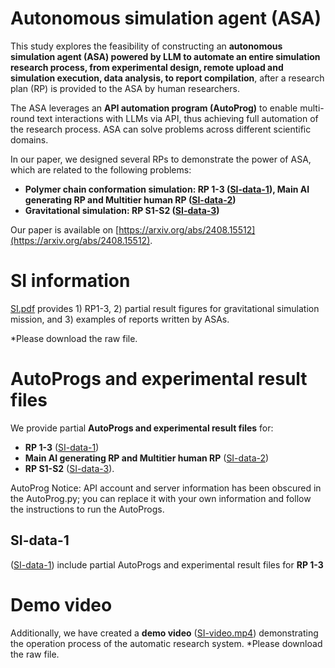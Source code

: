# Autonomous simulation agent (ASA)
This study explores the feasibility of constructing an **autonomous simulation agent (ASA) powered by LLM to automate an entire simulation research process, from experimental design, remote upload and simulation execution, data analysis, to report compilation**, after a research plan (RP) is provided to the ASA by human researchers. 

The ASA leverages an **API automation program (AutoProg)** to enable multi-round text interactions with LLMs via API, thus achieving full automation of the research process. ASA can solve problems across different scientific domains. 

In our paper, we designed several RPs to demonstrate the power of ASA, which are related to the following problems:
- **Polymer chain conformation simulation: RP 1-3 ([SI-data-1](/SI-data-1)), Main AI generating RP and Multitier human RP ([SI-data-2](/SI-data-2))**
- **Gravitational simulation: RP S1-S2 ([SI-data-3](/SI-data-3))**

Our paper is available on [https://arxiv.org/abs/2408.15512](https://arxiv.org/abs/2408.15512).

# SI information
[SI.pdf](SI.pdf) provides 1) RP1-3, 2) partial result figures for gravitational simulation mission, and 3) examples of reports written by ASAs.

*Please download the raw file.

# AutoProgs and experimental result files
We provide partial **AutoProgs and experimental result files** for:
- **RP 1-3** ([SI-data-1](/SI-data-1))
- **Main AI generating RP and Multitier human RP** ([SI-data-2](/SI-data-2))
- **RP S1-S2** ([SI-data-3](/SI-data-3)).

AutoProg Notice: API account and server information has been obscured in the AutoProg.py; you can replace it with your own information and follow the instructions to run the AutoProgs.

## SI-data-1
([SI-data-1](/SI-data-1)) include partial AutoProgs and experimental result files for **RP 1-3**

# Demo video
Additionally, we have created a **demo video** ([SI-video.mp4](SI-video.mp4)) demonstrating the operation process of the automatic research system.
*Please download the raw file.

